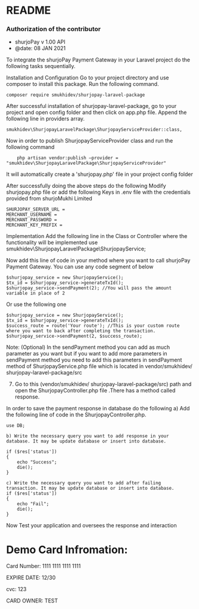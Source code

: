 
# README #

### Authorization of the contributor ##
*	shurjoPay v 1.00 API
*	@date: 08 JAN 2021


To integrate the shurjoPay Payment Gateway in your Laravel project do the following tasks sequentially.

Installation and Configuration
Go to your project directory and use composer to install this package. Run the following command.

	composer require smukhidev/shurjopay-laravel-package

After successful installation of shurjopay-laravel-package, go to your project and open config folder and then click on app.php file. Append the following line in providers array.

	smukhidev\ShurjopayLaravelPackage\ShurjopayServiceProvider::class,

Now in order to publish ShurjopayServiceProvider class and run the following command

        php artisan vendor:publish –provider = "smukhidev\ShurjopayLaravelPackage\ShurjopayServiceProvider"

It will automatically create a 'shurjopay.php' file in your project config folder

After successfully doing the above steps do the following Modify shurjopay.php file or add the following Keys in .env file with the credentials provided from shurjoMukhi Limited

	SHURJOPAY_SERVER_URL =
	MERCHANT_USERNAME =
	MERCHANT_PASSWORD =
	MERCHANT_KEY_PREFIX =

Implementation
Add the following line in the Class or Controller where the functionality will be implemented
use smukhidev\ShurjopayLaravelPackage\ShurjopayService;

Now add this line of code in your method where you want to call shurjoPay Payment Gateway. You can use any code segment of below

	$shurjopay_service = new ShurjopayService();
	$tx_id = $shurjopay_service->generateTxId();
	$shurjopay_service->sendPayment(2); //You will pass the amount variable in place of 2
                
 Or use the following one               
                  
	$shurjopay_service = new ShurjopayService();
	$tx_id = $shurjopay_service->generateTxId();
	$success_route = route('Your route'); //This is your custom route where you want to back after completing the transaction.
	$shurjopay_service->sendPayment(2, $success_route);


Note: (Optional) In the sendPayment method you can add as much parameter as you want but if you want to add more parameters in sendPayment method you need to add this parameters in sendPayment method of ShurjopayService.php file which is located in
vendor/smukhidev/ shurjopay-laravel-package/src

7) Go to this (vendor/smukhidev/ shurjopay-laravel-package/src) path and open the ShurjopayController.php file .There has a method called response.



In order to save the payment response in database do the following
	a) Add the following line of code in the ShurjopayController.php.

	use DB;

	b) Write the necessary query you want to add response in your database. It may be update database or insert into database.
	
	if ($res['status'])
	{
		echo "Success";
		die();
	}

	c) Write the necessary query you want to add after failing transaction. It may be update database or insert into database.
	if ($res['status'])
	{
		echo "Fail";
		die();
	}

Now Test your application and oversees the response and interaction

# Demo Card Infromation:
Card Number: 1111 1111 1111 1111

EXPIRE DATE: 12/30

cvc: 123

CARD OWNER: TEST
